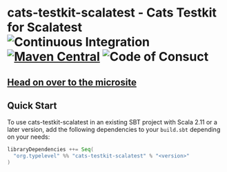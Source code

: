 # cats-testkit-scalatest - Cats Testkit for Scalatest ![Continuous Integration](https://github.com/typelevel/cats-testkit-scalatest/workflows/Continuous%20Integration/badge.svg) [![Maven Central](https://maven-badges.herokuapp.com/maven-central/org.typelevel/cats-testkit-scalatest_2.12/badge.svg)](https://maven-badges.herokuapp.com/maven-central/org.typelevel/cats-testkit-scalatest_2.12) ![Code of Consuct](https://img.shields.io/badge/Code%20of%20Conduct-Scala-blue.svg)

## [Head on over to the microsite](https://typelevel.github.io/cats-testkit-scalatest)

## Quick Start

To use cats-testkit-scalatest in an existing SBT project with Scala 2.11 or a later version, add the following dependencies to your
`build.sbt` depending on your needs:

```scala
libraryDependencies ++= Seq(
  "org.typelevel" %% "cats-testkit-scalatest" % "<version>"
)
```
